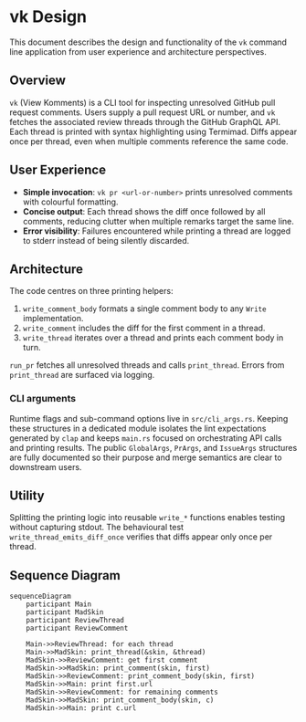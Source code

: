 # vk Design

This document describes the design and functionality of the `vk` command line
application from user experience and architecture perspectives.

## Overview

`vk` (View Komments) is a CLI tool for inspecting unresolved GitHub pull request
comments. Users supply a pull request URL or number, and `vk` fetches the
associated review threads through the GitHub GraphQL API. Each thread is printed
with syntax highlighting using Termimad. Diffs appear once per thread, even when
multiple comments reference the same code.

## User Experience

- **Simple invocation**: `vk pr <url-or-number>` prints unresolved comments with
  colourful formatting.
- **Concise output**: Each thread shows the diff once followed by all comments,
  reducing clutter when multiple remarks target the same line.
- **Error visibility**: Failures encountered while printing a thread are logged
  to stderr instead of being silently discarded.

## Architecture

The code centres on three printing helpers:

1. `write_comment_body` formats a single comment body to any `Write` implementation.
2. `write_comment` includes the diff for the first comment in a thread.
3. `write_thread` iterates over a thread and prints each comment body in turn.

`run_pr` fetches all unresolved threads and calls `print_thread`. Errors from
`print_thread` are surfaced via logging.

### CLI arguments

Runtime flags and sub-command options live in `src/cli_args.rs`. Keeping these
structures in a dedicated module isolates the lint expectations generated by
`clap` and keeps `main.rs` focused on orchestrating API calls and printing
results. The public `GlobalArgs`, `PrArgs`, and `IssueArgs` structures are fully
documented so their purpose and merge semantics are clear to downstream users.

## Utility

Splitting the printing logic into reusable `write_*` functions enables testing
without capturing stdout. The behavioural test `write_thread_emits_diff_once`
verifies that diffs appear only once per thread.

## Sequence Diagram

```mermaid
sequenceDiagram
    participant Main
    participant MadSkin
    participant ReviewThread
    participant ReviewComment

    Main->>ReviewThread: for each thread
    Main->>MadSkin: print_thread(&skin, &thread)
    MadSkin->>ReviewComment: get first comment
    MadSkin->>MadSkin: print_comment(skin, first)
    MadSkin->>ReviewComment: print_comment_body(skin, first)
    MadSkin->>Main: print first.url
    MadSkin->>ReviewComment: for remaining comments
    MadSkin->>MadSkin: print_comment_body(skin, c)
    MadSkin->>Main: print c.url
```

